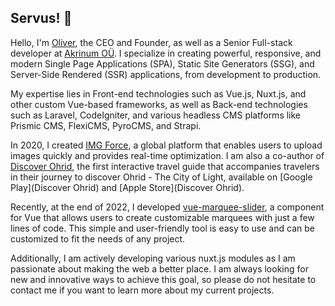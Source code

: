 ## Servus! :wave:

Hello, I'm [Oliver](https://www.linkedin.com/in/oliver-trajceski-8a28b070/), the CEO and Founder, as well as a Senior Full-stack developer at [Akrinum OÜ‬](https://akrinum.com). I specialize in creating powerful, responsive, and modern Single Page Applications (SPA), Static Site Generators (SSG), and Server-Side Rendered (SSR) applications, from development to production.

My expertise lies in Front-end technologies such as Vue.js, Nuxt.js, and other custom Vue-based frameworks, as well as Back-end technologies such as Laravel, CodeIgniter, and various headless CMS platforms like Prismic CMS, FlexiCMS, PyroCMS, and Strapi.

In 2020, I created [IMG Force](https://imgforce.com), a global platform that enables users to upload images quickly and provides real-time optimization. I am also a co-author of [Discover Ohrid](https://discoverohrid.mk/), the first interactive travel guide that accompanies travelers in their journey to discover Ohrid - The City of Light, available on [Google Play](Discover Ohrid) and [Apple Store](Discover Ohrid).

Recently, at the end of 2022, I developed [vue-marquee-slider](https://vue-marquee.com/), a component for Vue that allows users to create customizable marquees with just a few lines of code. This simple and user-friendly tool is easy to use and can be customized to fit the needs of any project.

Additionally, I am actively developing various nuxt.js modules as I am passionate about making the web a better place. I am always looking for new and innovative ways to achieve this goal, so please do not hesitate to contact me if you want to learn more about my current projects.
